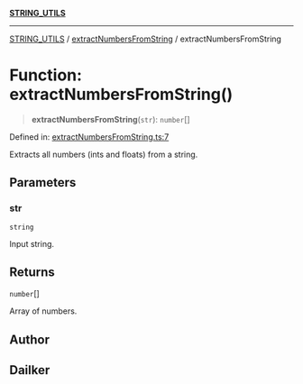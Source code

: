 [**STRING_UTILS**](../../README.md)

***

[STRING_UTILS](../../README.md) / [extractNumbersFromString](../README.md) / extractNumbersFromString

# Function: extractNumbersFromString()

> **extractNumbersFromString**(`str`): `number`[]

Defined in: [extractNumbersFromString.ts:7](https://github.com/dailker/everyutil/blob/9f01851634d75effcc536090fe8088ebd76571be/src/string/extractNumbersFromString.ts#L7)

Extracts all numbers (ints and floats) from a string.

## Parameters

### str

`string`

Input string.

## Returns

`number`[]

Array of numbers.

## Author

## Dailker
